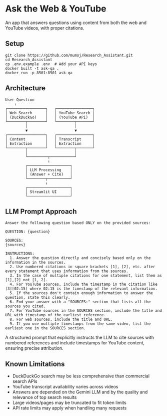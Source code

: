 # Ask the Web & YouTube

An app that answers questions using content from both the web and YouTube videos, with proper citations.

## Setup

```
git clone https://github.com/mumoj/Research_Assistant.git
cd Research_Assistant
cp .env.example .env  # Add your API keys
docker built -t ask-qa .
docker run -p 8501:8501 ask-qa
```

## Architecture

```
User Question
    ↓
┌─────────────────┐   ┌────────────────┐
│ Web Search      │   │ YouTube Search │
│ (DuckDuckGo)    │   │ (YouTube API)  │
└────────┬────────┘   └────────┬───────┘
         │                     │
         ▼                     ▼
┌─────────────────┐   ┌────────────────┐
│ Content         │   │ Transcript     │
│ Extraction      │   │ Extraction     │
└────────┬────────┘   └────────┬───────┘
         │                     │
         └─────────┬───────────┘
                   ↓
         ┌───────────────────┐
         │ LLM Processing    │
         │ (Answer + Cite)   │
         └────────┬──────────┘
                  ↓
         ┌───────────────────┐
         │ Streamlit UI      │
         └───────────────────┘
```

## LLM Prompt Approach
    Answer the following question based ONLY on the provided sources:
            
    QUESTION: {question}
            
    SOURCES:
    {sources}
            
    INSTRUCTIONS:
      1. Answer the question directly and concisely based only on the information in the sources.
      2. Use numbered citations in square brackets [1], [2], etc. after every statement that uses information from the sources.
      3. In the case of multiple citations for one statement, list them as [1],[2] not [1, 2].
      4. For YouTube sources, include the timestamp in the citation like [3][02:15] where 02:15 is the timestamp of the relevant information.
      5. If the sources don't contain enough information to answer the question, state this clearly.
      6. End your answer with a "SOURCES:" section that lists all the sources you cited.
      7. For YouTube sources in the SOURCES section, include the title and URL with timestamp of the earliest reference.
      8. For web sources, include the title and URL.
      9. If you use multiple timestamps from the same video, list the earliest one in the SOURCES section.

A structured prompt that explicitly instructs the LLM to cite sources with numbered references and include timestamps for YouTube content, ensuring precise attribution.

## Known Limitations

- DuckDuckGo search may be less comprehensive than commercial search APIs
- YouTube transcript availability varies across videos
- Answers are depended on the Gemini LLM and by the quality and relevance of top search results
- Large videos/pages may be truncated to fit token limits
- API rate limits may apply when handling many requests
